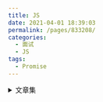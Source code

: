 ```yaml
---
title: JS
date: 2021-04-01 18:39:03
permalink: /pages/833208/
categories: 
  - 面试
  - JS
tags: 
  - Promise
---
```


<details>
<summary>文章集</summary>
<a href="https://blog.csdn.net/weixin_37719279/article/details/80950713" target="_blank">ES6之Promise常见面试题</a>
<a href="https://mp.weixin.qq.com/s/4wJ5Vk8AKqXswBGf28KprA" target="_blank">来45道Promise面试题一次爽到底(1.1w字用心整理)</a>
</details>

